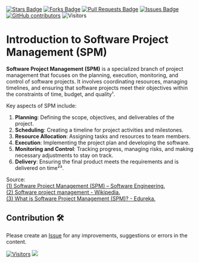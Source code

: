 <a href="https://github.com/drshahizan/project-management/stargazers"><img src="https://img.shields.io/github/stars/drshahizan/project-management" alt="Stars Badge"/></a>
<a href="https://github.com/drshahizan/project-management/network/members"><img src="https://img.shields.io/github/forks/drshahizan/project-management" alt="Forks Badge"/></a>
<a href="https://github.com/drshahizan/project-management/pulls"><img src="https://img.shields.io/github/issues-pr/drshahizan/project-management" alt="Pull Requests Badge"/></a>
<a href="https://github.com/drshahizan/project-management"><img src="https://img.shields.io/github/issues/drshahizan/project-management" alt="Issues Badge"/></a>
<a href="https://github.com/drshahizan/project-management/graphs/contributors"><img alt="GitHub contributors" src="https://img.shields.io/github/contributors/drshahizan/project-management?color=2b9348"></a>
![Visitors](https://api.visitorbadge.io/api/visitors?path=https%3A%2F%2Fgithub.com%2Fdrshahizan%2Fproject-management&labelColor=%23d9e3f0&countColor=%23697689&style=flat)

# Introduction to Software Project Management (SPM)

**Software Project Management (SPM)** is a specialized branch of project management that focuses on the planning, execution, monitoring, and control of software projects. It involves coordinating resources, managing timelines, and ensuring that software projects meet their objectives within the constraints of time, budget, and quality¹.

Key aspects of SPM include:

1. **Planning**: Defining the scope, objectives, and deliverables of the project.
2. **Scheduling**: Creating a timeline for project activities and milestones.
3. **Resource Allocation**: Assigning tasks and resources to team members.
4. **Execution**: Implementing the project plan and developing the software.
5. **Monitoring and Control**: Tracking progress, managing risks, and making necessary adjustments to stay on track.
6. **Delivery**: Ensuring the final product meets the requirements and is delivered on time²³.

Source: <br>
[(1) Software Project Management (SPM) – Software Engineering.](https://www.geeksforgeeks.org/software-engineering-software-project-management-spm/)<br>
[(2) Software project management - Wikipedia.](https://en.wikipedia.org/wiki/Software_project_management)<br>
[(3) What is Software Project Management (SPM)? - Edureka.](https://www.edureka.co/blog/software-project-management/)

## Contribution 🛠️
Please create an [Issue](https://github.com/drshahizan/project-management/issues) for any improvements, suggestions or errors in the content.

[![Visitors](https://api.visitorbadge.io/api/visitors?path=https%3A%2F%2Fgithub.com%2Fdrshahizan&labelColor=%23697689&countColor=%23555555&style=plastic)](https://visitorbadge.io/status?path=https%3A%2F%2Fgithub.com%2Fdrshahizan)
![](https://hit.yhype.me/github/profile?user_id=81284918)

